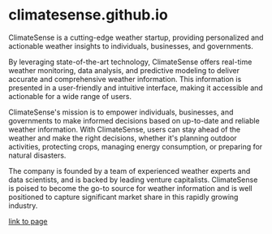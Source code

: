 # climatesense.github.io

ClimateSense is a cutting-edge weather startup, providing personalized and actionable weather insights to individuals, businesses, and governments.

By leveraging state-of-the-art technology, ClimateSense offers real-time weather monitoring, data analysis, and predictive modeling to deliver accurate and comprehensive weather information. This information is presented in a user-friendly and intuitive interface, making it accessible and actionable for a wide range of users.

ClimateSense's mission is to empower individuals, businesses, and governments to make informed decisions based on up-to-date and reliable weather information. With ClimateSense, users can stay ahead of the weather and make the right decisions, whether it's planning outdoor activities, protecting crops, managing energy consumption, or preparing for natural disasters.

The company is founded by a team of experienced weather experts and data scientists, and is backed by leading venture capitalists. ClimateSense is poised to become the go-to source for weather information and is well positioned to capture significant market share in this rapidly growing industry.

[link to page](https://climatesense.github.io)

